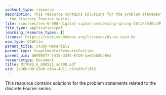 ```yaml
---
content_type: resource
description: This resource contains solutions for the problem statements related to
  the discrete Fourier series.
file: /courses/res-6-008-digital-signal-processing-spring-2011/2e36bc9983d8c60a4d11c6fe89cf1369_MITRES_6_008S11_sol08.pdf
file_type: application/pdf
learning_resource_types: []
license: https://creativecommons.org/licenses/by-nc-sa/4.0/
ocw_type: OCWFile
parent_title: Study Materials
parent_type: SupplementalResourceSection
parent_uid: d0980677-5415-3344-6fb0-bae3bb5be0e3
resourcetype: Document
title: MITRES_6_008S11_sol08.pdf
uid: 2e36bc99-83d8-c60a-4d11-c6fe89cf1369
---
```

This resource contains solutions for the problem statements related to the discrete Fourier series.